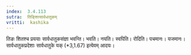 ```yaml
---
index:  3.4.113
sutra:  तिङ्शित्सार्वधातुकम्
vritti:  kashika 
---
```


तिङः शितश्च प्रययाः सार्वधातुकसंज्ञा भवन्ति। भवति। नयति। स्वपिति। रोदिति। पचमानः। यजमानः। सार्वधातुकप्रदेशाः सार्वधातुके यक् (*3,1.67) इत्येवम् आदयः।

